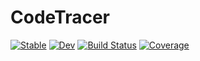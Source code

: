 # CodeTracer

[![Stable](https://img.shields.io/badge/docs-stable-blue.svg)](https://robertfeldt.github.io/CodeTracer.jl/stable)
[![Dev](https://img.shields.io/badge/docs-dev-blue.svg)](https://robertfeldt.github.io/CodeTracer.jl/dev)
[![Build Status](https://github.com/robertfeldt/CodeTracer.jl/workflows/CI/badge.svg)](https://github.com/robertfeldt/CodeTracer.jl/actions)
[![Coverage](https://codecov.io/gh/robertfeldt/CodeTracer.jl/branch/master/graph/badge.svg)](https://codecov.io/gh/robertfeldt/CodeTracer.jl)
